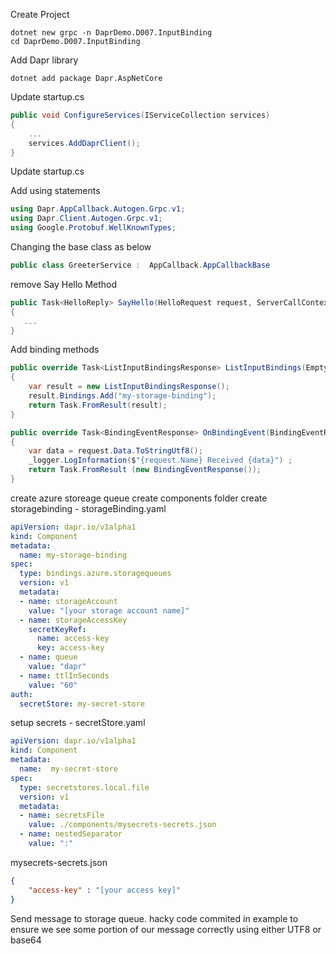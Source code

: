 
Create Project
```
dotnet new grpc -n DaprDemo.D007.InputBinding
cd DaprDemo.D007.InputBinding
```

Add Dapr library

```
dotnet add package Dapr.AspNetCore 
```

Update startup.cs

```csharp
public void ConfigureServices(IServiceCollection services)
{
    ...
    services.AddDaprClient();
}
```

Update startup.cs

Add using statements
```csharp
using Dapr.AppCallback.Autogen.Grpc.v1;
using Dapr.Client.Autogen.Grpc.v1;
using Google.Protobuf.WellKnownTypes;
```

Changing the base class as below

```csharp
public class GreeterService :  AppCallback.AppCallbackBase
```

remove Say Hello Method
```csharp
public Task<HelloReply> SayHello(HelloRequest request, ServerCallContext context)
{
   ...
}
```

Add binding methods

```csharp
public override Task<ListInputBindingsResponse> ListInputBindings(Empty request, ServerCallContext context)
{
    var result = new ListInputBindingsResponse();   
    result.Bindings.Add("my-storage-binding");
    return Task.FromResult(result);
}

public override Task<BindingEventResponse> OnBindingEvent(BindingEventRequest request, ServerCallContext context)
{
    var data = request.Data.ToStringUtf8();
    _logger.LogInformation($"{request.Name} Received {data}") ;
    return Task.FromResult (new BindingEventResponse());
}
```

create azure storeage queue
create components folder
create storagebinding - storageBinding.yaml
```yaml
apiVersion: dapr.io/v1alpha1
kind: Component
metadata:
  name: my-storage-binding
spec:
  type: bindings.azure.storagequeues
  version: v1
  metadata:
  - name: storageAccount
    value: "[your storage account name]"
  - name: storageAccessKey
    secretKeyRef:
      name: access-key
      key: access-key
  - name: queue
    value: "dapr"
  - name: ttlInSeconds
    value: "60"
auth:
  secretStore: my-secret-store
```
setup secrets - secretStore.yaml
```yaml
apiVersion: dapr.io/v1alpha1
kind: Component
metadata:
  name:  my-secret-store  
spec:
  type: secretstores.local.file
  version: v1
  metadata:
  - name: secretsFile
    value: ./components/mysecrets-secrets.json
  - name: nestedSeparator
    value: ":"
```
mysecrets-secrets.json
```json
{
    "access-key" : "[your access key]" 
}
```

Send message to storage queue. hacky code commited in example to ensure we see some portion of our message correctly using either UTF8 or base64
